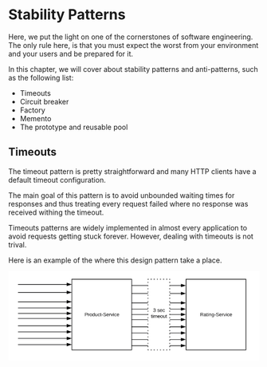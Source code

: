 # Stability Patterns

Here, we put the light on one of the cornerstones of software engineering. The only rule here, is that you must expect the worst from your environment and your users and be prepared for it.

In this chapter, we will cover about stability patterns and anti-patterns, such as the following list:

- Timeouts
- Circuit breaker
- Factory
- Memento
- The prototype and reusable pool

## Timeouts

The timeout pattern is pretty straightforward and many HTTP clients have a default timeout configuration.

The main goal of this pattern is to avoid unbounded waiting times for responses and thus treating every request failed where no response was received withing the timeout.

Timeouts patterns are widely implemented in almost every application to avoid requests getting stuck forever. However, dealing with timeouts is not trival.

Here is an example of the where this design pattern take a place.

![Timeout-Design-Pattern](../figures/timeout-design-pattern.png)
